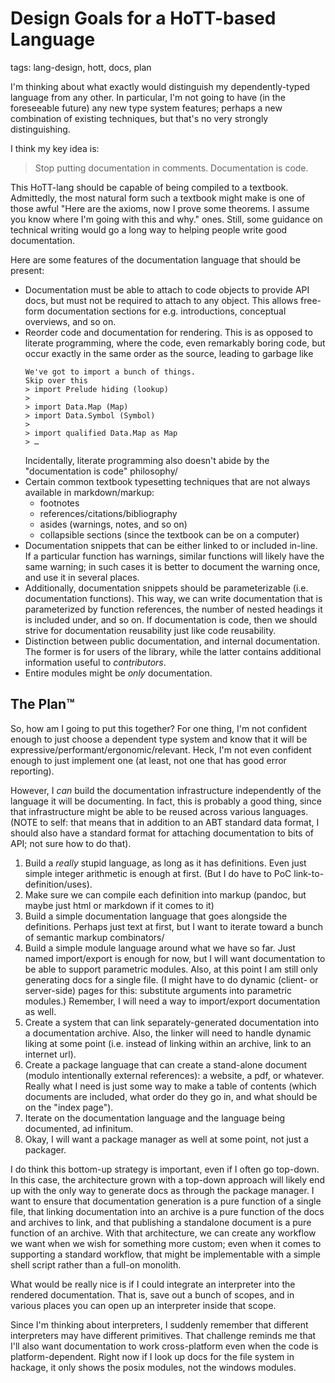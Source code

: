 # Design Goals for a HoTT-based Language
tags: lang-design, hott, docs, plan

I'm thinking about what exactly would distinguish my dependently-typed language from any other.
In particular, I'm not going to have (in the foreseeable future) any new type system features; perhaps a new combination of existing techniques, but that's no very strongly distinguishing.

I think my key idea is:
  > Stop putting documentation in comments.
  > Documentation is code.

This HoTT-lang should be capable of being compiled to a textbook.
Admittedly, the most natural form such a textbook might make is one of those awful
  "Here are the axioms, now I prove some theorems. I assume you know where I'm going with this and why."
  ones.
Still, some guidance on technical writing would go a long way to helping people write good documentation.

Here are some features of the documentation language that should be present:
  * Documentation must be able to attach to code objects to provide API docs, but
      must not be required to attach to any object.
    This allows free-form documentation sections for e.g. introductions, conceptual overviews, and so on.
  * Reorder code and documentation for rendering.
    This is as opposed to literate programming, where the code, even remarkably boring code, but occur exactly in the same order as the source, leading to garbage like
    ```
    We've got to import a bunch of things.
    Skip over this
    > import Prelude hiding (lookup)
    > 
    > import Data.Map (Map)
    > import Data.Symbol (Symbol)
    >
    > import qualified Data.Map as Map
    > …
    ```
    Incidentally, literate programming also doesn't abide by the "documentation is code" philosophy/
  * Certain common textbook typesetting techniques that are not always available in markdown/markup:
    * footnotes
    * references/citations/bibliography
    * asides (warnings, notes, and so on)
    * collapsible sections (since the textbook can be on a computer)
  * Documentation snippets that can be either linked to or included in-line.
    If a particular function has warnings, similar functions will likely have the same warning;
      in such cases it is better to document the warning once, and use it in several places.
  * Additionally, documentation snippets should be parameterizable (i.e. documentation functions).
    This way, we can write documentation that is parameterized by function references, the number of nested headings it is included under, and so on.
    If documentation is code, then we should strive for documentation reusability just like code reusability.
  * Distinction between public documentation, and internal documentation.
    The former is for users of the library, while the latter contains additional information useful to _contributors_.
  * Entire modules might be _only_ documentation.

## The Plan™

So, how am I going to put this together?
For one thing, I'm not confident enough to just choose a dependent type system and know that it will be expressive/performant/ergonomic/relevant.
Heck, I'm not even confident enough to just implement one (at least, not one that has good error reporting).

However, I _can_ build the documentation infrastructure independently of the language it will be documenting.
In fact, this is probably a good thing, since that infrastructure might be able to be reused across various languages.
(NOTE to self: that means that in addition to an ABT standard data format, I should also have a standard format for attaching documentation to bits of API; not sure how to do that).

  1. Build a _really_ stupid language, as long as it has definitions.
    Even just simple integer arithmetic is enough at first.
    (But I do have to PoC link-to-definition/uses).
  2. Make sure we can compile each definition into markup (pandoc, but maybe just html or markdown if it comes to it)
  3. Build a simple documentation language that goes alongside the definitions.
    Perhaps just text at first, but I want to iterate toward a bunch of semantic markup combinators/
  4. Build a simple module language around what we have so far.
    Just named import/export is enough for now, but I will want documentation to be able to support parametric modules.
    Also, at this point I am still only generating docs for a single file.
    (I might have to do dynamic (client- or server-side) pages for this: substitute arguments into parametric modules.)
    Remember, I will need a way to import/export documentation as well.
  5. Create a system that can link separately-generated documentation into a documentation archive.
    Also, the linker will need to handle dynamic liking at some point (i.e. instead of linking within an archive, link to an internet url).
  6. Create a package language that can create a stand-alone document (modulo intentionally external references): a website, a pdf, or whatever.
    Really what I need is just some way to make a table of contents (which documents are included, what order do they go in, and what should be on the "index page").
  7. Iterate on the documentation language and the language being documented, ad infinitum.
  8. Okay, I will want a package manager as well at some point, not just a packager.

I do think this bottom-up strategy is important, even if I often go top-down.
In this case, the architecture grown with a top-down approach will likely end up with the only way to generate docs as through the package manager.
I want to ensure that documentation generation is a pure function of a single file, that linking documentation into an archive is a pure function of the docs and archives to link, and that publishing a standalone document is a pure function of an archive.
With that architecture, we can create any workflow we want when we wish for something more custom; even when it comes to supporting a standard workflow, that might be implementable with a simple shell script rather than a full-on monolith.

What would be really nice is if I could integrate an interpreter into the rendered documentation.
That is, save out a bunch of scopes, and in various places you can open up an interpreter inside that scope.

Since I'm thinking about interpreters, I suddenly remember that different interpreters may have different primitives.
That challenge reminds me that I'll also want documentation to work cross-platform even when the code is platform-dependent.
Right now if I look up docs for the file system in hackage, it only shows the posix modules, not the windows modules.
